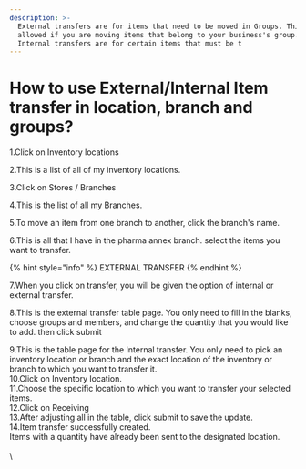 ```yaml
---
description: >-
  External transfers are for items that need to be moved in Groups. This is
  allowed if you are moving items that belong to your business's group. 
  Internal transfers are for certain items that must be t
---
```


# How to use External/Internal Item transfer in location, branch and groups?

1.Click on Inventory locations

2.This is a list of all of my inventory locations.

3.Click on Stores / Branches

4.This is the list of all my Branches.

5.To move an item from one branch to another, click the branch's name.

6.This is all that I have in the pharma annex branch. select the items you want to transfer.

{% hint style="info" %}
EXTERNAL TRANSFER
{% endhint %}

7.When you click on transfer, you will be given the option of internal or external transfer.

8.This is the external transfer table page. You only need to fill in the blanks, choose groups and members, and change the quantity that you would like to add. then click submit

9.This is the table page for the Internal transfer. You only need to pick an inventory location or branch and the exact location of the inventory or branch to which you want to transfer it.\
10.Click on Inventory location.\
11.Choose the specific location to which you want to transfer your selected items.\
12.Click on Receiving\
13.After adjusting all in the table, click submit to save the update.\
14.Item transfer successfully created.\
Items with a quantity have already been sent to the designated location.\
\
\

